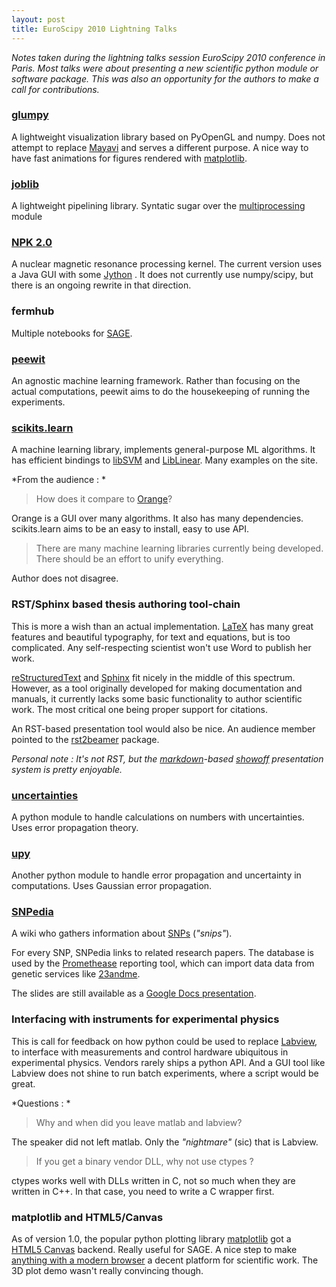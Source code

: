 ```yaml
---
layout: post
title: EuroScipy 2010 Lightning Talks
---
```


*Notes taken during the lightning talks session EuroScipy 2010
 conference in Paris. Most talks were about presenting a new
 scientific python
 module or software package. This was also an opportunity for the
 authors to make a call for contributions.*
 
 
### [glumpy](http://code.google.com/p/glumpy/)

A lightweight visualization library
based on PyOpenGL and numpy. Does not attempt to replace [Mayavi](http://code.enthought.com/projects/mayavi/) and
serves a different purpose. A nice
way to have fast animations for figures rendered with
[matplotlib](http://matplotlib.sourceforge.net/). 


### [joblib](http://github.com/GaelVaroquaux/joblib)

A lightweight pipelining library.
Syntatic sugar over the [multiprocessing](http://docs.python.org/library/multiprocessing.html) module

### [NPK 2.0](http://abcis.cbs.cnrs.fr/NPK/index.html) 

A nuclear magnetic
resonance processing kernel. The current version uses a Java GUI with
some [Jython](http://www.jython.org/ ) . It does not currently use numpy/scipy, but there is an
ongoing rewrite in that direction.


### fermhub

Multiple notebooks for [SAGE](http://www.sagemath.org/ ). 


### [peewit](http://www.ke.tu-darmstadt.de/resources/peewit)

An agnostic machine learning framework.
Rather than focusing on the actual computations, peewit aims to do the
housekeeping of running the experiments.


### [scikits.learn](http://scikit-learn.sourceforge.net/)

A machine learning library, implements general-purpose ML
algorithms. It has efficient bindings to [libSVM](http://www.csie.ntu.edu.tw/~cjlin/liblinear/ ) 
  and [LibLinear](http://www.csie.ntu.edu.tw/~cjlin/liblinear/). Many
  examples on the site.
  
  
*From the audience : *
> How does it compare to
>  [Orange](http://www.ailab.si/orange/)?
 
Orange is a GUI over many algorithms. It also has many dependencies.
scikits.learn aims to be an easy to install, easy to use API.

> There are many machine learning libraries currently being
> developed. There should be an effort to unify everything.

Author does not disagree.


### RST/Sphinx based thesis authoring tool-chain

This is more a wish than an actual implementation. 
[LaTeX](http://en.wikipedia.org/wiki/LaTeX) has many great features and beautiful typography, for text and
equations, but is too complicated. Any self-respecting scientist won't
use Word to publish her work.

[reStructuredText](http://docutils.sourceforge.net/rst.html ) and 
 [Sphinx](http://sphinx.pocoo.org/ ) fit nicely in the middle of this
spectrum. However, as a tool originally developed for making documentation
and manuals, it currently lacks some basic functionality to author
scientific work. The most critical one being proper support for citations. 

An RST-based presentation tool would also be nice. An audience member
pointed to the [rst2beamer](http://www.agapow.net/software/rst2beamer) package.


*Personal note : It's not RST, but the [markdown](http://daringfireball.net/projects/markdown/)-based
 [showoff](https://github.com/schacon/showoff) presentation system is pretty enjoyable.*




### [uncertainties](http://packages.python.org/uncertainties/)

A python module to handle calculations on numbers with uncertainties. Uses error
propagation theory.



### [upy](https://github.com/friedrichromstedt/upy)

Another python module to handle error propagation and uncertainty in computations.
Uses Gaussian error propagation.


### [SNPedia](http://www.snpedia.com/index.php/SNPedia)

A wiki who gathers information about [SNPs](http://www.snpedia.com/index.php/SNP) (*"snips"*).

For every SNP, SNPedia links to related research papers. The database
is used by the
[Promethease](http://www.snpedia.com/index.php/Promethease ) reporting
tool, which can import data data from genetic services like
[23andme](https://www.23andme.com/).

The slides are still available as a [Google Docs presentation](http://tinyurl.com/mydna123).


### Interfacing with instruments for experimental physics

This is call for feedback on how python could be used to
replace [Labview](http://www.ni.com/labview/), to interface with
measurements and control hardware ubiquitous in experimental physics.
Vendors rarely ships a python API. And a GUI tool like Labview does
not shine to run batch experiments, where a script would be great. 


*Questions : *

> Why and when did you leave matlab and labview?

The speaker did not left matlab. Only the *"nightmare"* (sic) that is Labview.

> If you get a binary vendor DLL, why not use ctypes ?

ctypes works well with DLLs written in C, not so much when they are
written in C++. In that case, you need to write a C wrapper first.


### matplotlib and HTML5/Canvas

As of version 1.0, the popular python plotting library
[matplotlib](http://matplotlib.sourceforge.net/) got a  
[HTML5 Canvas](http://en.wikipedia.org/wiki/Canvas_element) backend.
Really useful for SAGE. A nice step to make [anything with a modern
browser](http://www.apple.com/ipad/) a decent platform for scientific work. 
The 3D plot demo wasn't really convincing though.
